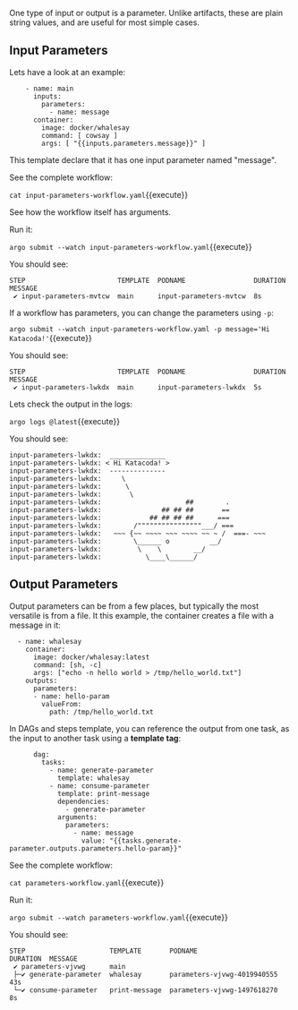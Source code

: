 One type of input or output is a parameter. Unlike artifacts, these are plain string values, and are useful for most
simple cases.

## Input Parameters

Lets have a look at an example:

```
    - name: main
      inputs:
        parameters:
          - name: message
      container:
        image: docker/whalesay
        command: [ cowsay ]
        args: [ "{{inputs.parameters.message}}" ]
```

This template declare that it has one input parameter named "message".

See the complete workflow:

`cat input-parameters-workflow.yaml`{{execute}}

See how the workflow itself has arguments.

Run it:

`argo submit --watch input-parameters-workflow.yaml`{{execute}}

You should see:

```
STEP                       TEMPLATE  PODNAME                 DURATION  MESSAGE
 ✔ input-parameters-mvtcw  main      input-parameters-mvtcw  8s          
```

If a workflow has parameters, you can change the parameters using `-p`:

`argo submit --watch input-parameters-workflow.yaml -p message='Hi Katacoda!'`{{execute}}

You should see:

```
STEP                       TEMPLATE  PODNAME                 DURATION  MESSAGE
 ✔ input-parameters-lwkdx  main      input-parameters-lwkdx  5s          
```

Lets check the output in the logs:

`argo logs @latest`{{execute}}

You should see:

```
input-parameters-lwkdx:  ______________ 
input-parameters-lwkdx: < Hi Katacoda! >
input-parameters-lwkdx:  -------------- 
input-parameters-lwkdx:     \
input-parameters-lwkdx:      \
input-parameters-lwkdx:       \     
input-parameters-lwkdx:                     ##        .            
input-parameters-lwkdx:               ## ## ##       ==            
input-parameters-lwkdx:            ## ## ## ##      ===            
input-parameters-lwkdx:        /""""""""""""""""___/ ===        
input-parameters-lwkdx:   ~~~ {~~ ~~~~ ~~~ ~~~~ ~~ ~ /  ===- ~~~   
input-parameters-lwkdx:        \______ o          __/            
input-parameters-lwkdx:         \    \        __/             
input-parameters-lwkdx:           \____\______/   
```

## Output Parameters

Output parameters can be from a few places, but typically the most versatile is from a file. It this example, the
container creates a file with a message in it:

```
  - name: whalesay
    container:
      image: docker/whalesay:latest
      command: [sh, -c]
      args: ["echo -n hello world > /tmp/hello_world.txt"] 
    outputs:
      parameters:
      - name: hello-param		
        valueFrom:
          path: /tmp/hello_world.txt
```

In DAGs and steps template, you can reference the output from one task, as the input to another task using a **template
tag**:

```
      dag:
        tasks:
          - name: generate-parameter
            template: whalesay
          - name: consume-parameter
            template: print-message
            dependencies:
              - generate-parameter
            arguments:
              parameters:
                - name: message
                  value: "{{tasks.generate-parameter.outputs.parameters.hello-param}}"
```

See the complete workflow:

`cat parameters-workflow.yaml`{{execute}}

Run it:

`argo submit --watch parameters-workflow.yaml`{{execute}}

You should see:

```
STEP                     TEMPLATE       PODNAME                      DURATION  MESSAGE
 ✔ parameters-vjvwg      main                                                    
 ├─✔ generate-parameter  whalesay       parameters-vjvwg-4019940555  43s         
 └─✔ consume-parameter   print-message  parameters-vjvwg-1497618270  8s          
```